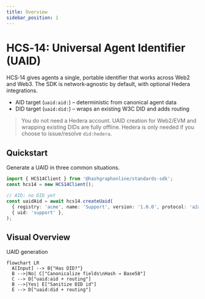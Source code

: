 ```yaml
---
title: Overview
sidebar_position: 1
---
```


# HCS‑14: Universal Agent Identifier (UAID)

HCS‑14 gives agents a single, portable identifier that works across Web2 and Web3. The SDK is network‑agnostic by default, with optional Hedera integrations.

- AID target (`uaid:aid:`) – deterministic from canonical agent data
- DID target (`uaid:did:`) – wraps an existing W3C DID and adds routing

> You do not need a Hedera account. UAID creation for Web2/EVM and wrapping existing DIDs are fully offline. Hedera is only needed if you choose to issue/resolve `did:hedera`.

## Quickstart

Generate a UAID in three common situations.

```ts
import { HCS14Client } from '@hashgraphonline/standards-sdk';
const hcs14 = new HCS14Client();

// AID: no DID yet
const uaidAid = await hcs14.createUaid(
  { registry: 'acme', name: 'Support', version: '1.0.0', protocol: 'a2a', nativeId: 'acme.example', skills: [0,17] },
  { uid: 'support' },
);
```

## Visual Overview

UAID generation

```mermaid
flowchart LR
  A[Input] --> B{"Has DID?"}
  B -->|No| C["Canonicalize fields\nHash → Base58"]
  C --> D["uaid:aid + routing"]
  B -->|Yes| E["Sanitize DID id"]
  E --> D["uaid:did + routing"]
```

